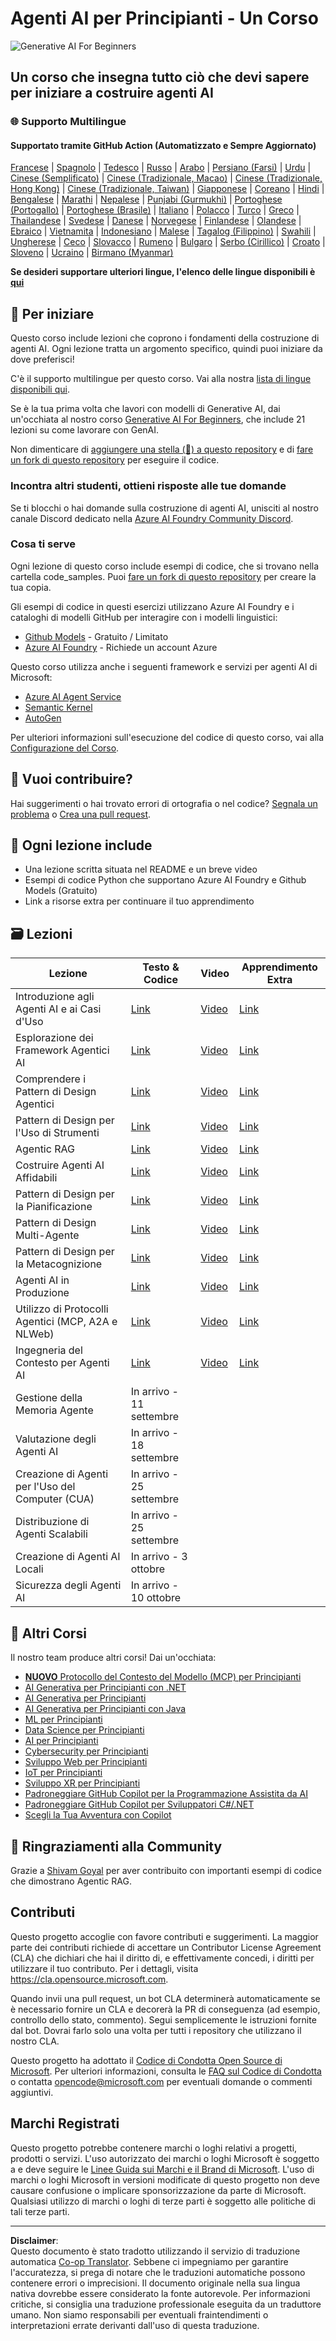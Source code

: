 <!--
CO_OP_TRANSLATOR_METADATA:
{
  "original_hash": "525a30a46e4451e243da0bb866d0f5f0",
  "translation_date": "2025-09-04T08:17:55+00:00",
  "source_file": "README.md",
  "language_code": "it"
}
-->
# Agenti AI per Principianti - Un Corso

![Generative AI For Beginners](../../translated_images/repo-thumbnailv2.06f4a48036fde647f6ba4eb19f5651babe59bb30e972748afb349e47725d7601.it.png)

## Un corso che insegna tutto ciò che devi sapere per iniziare a costruire agenti AI

### 🌐 Supporto Multilingue

#### Supportato tramite GitHub Action (Automatizzato e Sempre Aggiornato)

[Francese](../fr/README.md) | [Spagnolo](../es/README.md) | [Tedesco](../de/README.md) | [Russo](../ru/README.md) | [Arabo](../ar/README.md) | [Persiano (Farsi)](../fa/README.md) | [Urdu](../ur/README.md) | [Cinese (Semplificato)](../zh/README.md) | [Cinese (Tradizionale, Macao)](../mo/README.md) | [Cinese (Tradizionale, Hong Kong)](../hk/README.md) | [Cinese (Tradizionale, Taiwan)](../tw/README.md) | [Giapponese](../ja/README.md) | [Coreano](../ko/README.md) | [Hindi](../hi/README.md) | [Bengalese](../bn/README.md) | [Marathi](../mr/README.md) | [Nepalese](../ne/README.md) | [Punjabi (Gurmukhi)](../pa/README.md) | [Portoghese (Portogallo)](../pt/README.md) | [Portoghese (Brasile)](../br/README.md) | [Italiano](./README.md) | [Polacco](../pl/README.md) | [Turco](../tr/README.md) | [Greco](../el/README.md) | [Thailandese](../th/README.md) | [Svedese](../sv/README.md) | [Danese](../da/README.md) | [Norvegese](../no/README.md) | [Finlandese](../fi/README.md) | [Olandese](../nl/README.md) | [Ebraico](../he/README.md) | [Vietnamita](../vi/README.md) | [Indonesiano](../id/README.md) | [Malese](../ms/README.md) | [Tagalog (Filippino)](../tl/README.md) | [Swahili](../sw/README.md) | [Ungherese](../hu/README.md) | [Ceco](../cs/README.md) | [Slovacco](../sk/README.md) | [Rumeno](../ro/README.md) | [Bulgaro](../bg/README.md) | [Serbo (Cirillico)](../sr/README.md) | [Croato](../hr/README.md) | [Sloveno](../sl/README.md) | [Ucraino](../uk/README.md) | [Birmano (Myanmar)](../my/README.md)

**Se desideri supportare ulteriori lingue, l'elenco delle lingue disponibili è [qui](https://github.com/Azure/co-op-translator/blob/main/getting_started/supported-languages.md)**

## 🌱 Per iniziare

Questo corso include lezioni che coprono i fondamenti della costruzione di agenti AI. Ogni lezione tratta un argomento specifico, quindi puoi iniziare da dove preferisci!

C'è il supporto multilingue per questo corso. Vai alla nostra [lista di lingue disponibili qui](../..).

Se è la tua prima volta che lavori con modelli di Generative AI, dai un'occhiata al nostro corso [Generative AI For Beginners](https://aka.ms/genai-beginners), che include 21 lezioni su come lavorare con GenAI.

Non dimenticare di [aggiungere una stella (🌟) a questo repository](https://docs.github.com/en/get-started/exploring-projects-on-github/saving-repositories-with-stars?WT.mc_id=academic-105485-koreyst) e di [fare un fork di questo repository](https://github.com/microsoft/ai-agents-for-beginners/fork) per eseguire il codice.

### Incontra altri studenti, ottieni risposte alle tue domande

Se ti blocchi o hai domande sulla costruzione di agenti AI, unisciti al nostro canale Discord dedicato nella [Azure AI Foundry Community Discord](https://aka.ms/ai-agents/discord).

### Cosa ti serve

Ogni lezione di questo corso include esempi di codice, che si trovano nella cartella code_samples. Puoi [fare un fork di questo repository](https://github.com/microsoft/ai-agents-for-beginners/fork) per creare la tua copia.

Gli esempi di codice in questi esercizi utilizzano Azure AI Foundry e i cataloghi di modelli GitHub per interagire con i modelli linguistici:

- [Github Models](https://aka.ms/ai-agents-beginners/github-models) - Gratuito / Limitato
- [Azure AI Foundry](https://aka.ms/ai-agents-beginners/ai-foundry) - Richiede un account Azure

Questo corso utilizza anche i seguenti framework e servizi per agenti AI di Microsoft:

- [Azure AI Agent Service](https://aka.ms/ai-agents-beginners/ai-agent-service)
- [Semantic Kernel](https://aka.ms/ai-agents-beginners/semantic-kernel)
- [AutoGen](https://aka.ms/ai-agents/autogen)

Per ulteriori informazioni sull'esecuzione del codice di questo corso, vai alla [Configurazione del Corso](./00-course-setup/README.md).

## 🙏 Vuoi contribuire?

Hai suggerimenti o hai trovato errori di ortografia o nel codice? [Segnala un problema](https://github.com/microsoft/ai-agents-for-beginners/issues?WT.mc_id=academic-105485-koreyst) o [Crea una pull request](https://github.com/microsoft/ai-agents-for-beginners/pulls?WT.mc_id=academic-105485-koreyst).

## 📂 Ogni lezione include

- Una lezione scritta situata nel README e un breve video
- Esempi di codice Python che supportano Azure AI Foundry e Github Models (Gratuito)
- Link a risorse extra per continuare il tuo apprendimento

## 🗃️ Lezioni

| **Lezione**                                  | **Testo & Codice**                                 | **Video**                                                  | **Apprendimento Extra**                                                                |
|----------------------------------------------|----------------------------------------------------|------------------------------------------------------------|----------------------------------------------------------------------------------------|
| Introduzione agli Agenti AI e ai Casi d'Uso  | [Link](./01-intro-to-ai-agents/README.md)          | [Video](https://youtu.be/3zgm60bXmQk?si=z8QygFvYQv-9WtO1)  | [Link](https://aka.ms/ai-agents-beginners/collection?WT.mc_id=academic-105485-koreyst) |
| Esplorazione dei Framework Agentici AI       | [Link](./02-explore-agentic-frameworks/README.md)  | [Video](https://youtu.be/ODwF-EZo_O8?si=Vawth4hzVaHv-u0H)  | [Link](https://aka.ms/ai-agents-beginners/collection?WT.mc_id=academic-105485-koreyst) |
| Comprendere i Pattern di Design Agentici     | [Link](./03-agentic-design-patterns/README.md)     | [Video](https://youtu.be/m9lM8qqoOEA?si=BIzHwzstTPL8o9GF)  | [Link](https://aka.ms/ai-agents-beginners/collection?WT.mc_id=academic-105485-koreyst) |
| Pattern di Design per l'Uso di Strumenti     | [Link](./04-tool-use/README.md)                    | [Video](https://youtu.be/vieRiPRx-gI?si=2z6O2Xu2cu_Jz46N)  | [Link](https://aka.ms/ai-agents-beginners/collection?WT.mc_id=academic-105485-koreyst) |
| Agentic RAG                                  | [Link](./05-agentic-rag/README.md)                 | [Video](https://youtu.be/WcjAARvdL7I?si=gKPWsQpKiIlDH9A3)  | [Link](https://aka.ms/ai-agents-beginners/collection?WT.mc_id=academic-105485-koreyst) |
| Costruire Agenti AI Affidabili               | [Link](./06-building-trustworthy-agents/README.md) | [Video](https://youtu.be/iZKkMEGBCUQ?si=jZjpiMnGFOE9L8OK ) | [Link](https://aka.ms/ai-agents-beginners/collection?WT.mc_id=academic-105485-koreyst) |
| Pattern di Design per la Pianificazione      | [Link](./07-planning-design/README.md)             | [Video](https://youtu.be/kPfJ2BrBCMY?si=6SC_iv_E5-mzucnC)  | [Link](https://aka.ms/ai-agents-beginners/collection?WT.mc_id=academic-105485-koreyst) |
| Pattern di Design Multi-Agente               | [Link](./08-multi-agent/README.md)                 | [Video](https://youtu.be/V6HpE9hZEx0?si=rMgDhEu7wXo2uo6g)  | [Link](https://aka.ms/ai-agents-beginners/collection?WT.mc_id=academic-105485-koreyst) |
| Pattern di Design per la Metacognizione      | [Link](./09-metacognition/README.md)               | [Video](https://youtu.be/His9R6gw6Ec?si=8gck6vvdSNCt6OcF)  | [Link](https://aka.ms/ai-agents-beginners/collection?WT.mc_id=academic-105485-koreyst) |
| Agenti AI in Produzione                      | [Link](./10-ai-agents-production/README.md)        | [Video](https://youtu.be/l4TP6IyJxmQ?si=31dnhexRo6yLRJDl)  | [Link](https://aka.ms/ai-agents-beginners/collection?WT.mc_id=academic-105485-koreyst) |
| Utilizzo di Protocolli Agentici (MCP, A2A e NLWeb) | [Link](./11-agentic-protocols/README.md)           | [Video](https://youtu.be/X-Dh9R3Opn8)                      | [Link](https://aka.ms/ai-agents-beginners/collection?WT.mc_id=academic-105485-koreyst) |
| Ingegneria del Contesto per Agenti AI         | [Link](./12-context-engineering/README.md)         | [Video](https://youtu.be/F5zqRV7gEag)                                 | [Link](https://aka.ms/ai-agents-beginners/collection?WT.mc_id=academic-105485-koreyst) |
| Gestione della Memoria Agente                 | In arrivo - 11 settembre                           |                                                            |                                                                                        |
| Valutazione degli Agenti AI                   | In arrivo - 18 settembre                           |                                                            |                                                                                        |
| Creazione di Agenti per l'Uso del Computer (CUA) | In arrivo - 25 settembre                           |                                                            |                                                                                        |
| Distribuzione di Agenti Scalabili             | In arrivo - 25 settembre                           |                                                            |                                                                                        |
| Creazione di Agenti AI Locali                 | In arrivo - 3 ottobre                              |                                                            |                                                                                        |
| Sicurezza degli Agenti AI                     | In arrivo - 10 ottobre                             |                                                            |                                                                                        |

## 🎒 Altri Corsi

Il nostro team produce altri corsi! Dai un'occhiata:

- [**NUOVO** Protocollo del Contesto del Modello (MCP) per Principianti](https://github.com/microsoft/mcp-for-beginners?WT.mc_id=academic-105485-koreyst)
- [AI Generativa per Principianti con .NET](https://github.com/microsoft/Generative-AI-for-beginners-dotnet?WT.mc_id=academic-105485-koreyst)
- [AI Generativa per Principianti](https://github.com/microsoft/generative-ai-for-beginners?WT.mc_id=academic-105485-koreyst)
- [AI Generativa per Principianti con Java](https://github.com/microsoft/generative-ai-for-beginners-java?WT.mc_id=academic-105485-koreyst)
- [ML per Principianti](https://aka.ms/ml-beginners?WT.mc_id=academic-105485-koreyst)
- [Data Science per Principianti](https://aka.ms/datascience-beginners?WT.mc_id=academic-105485-koreyst)
- [AI per Principianti](https://aka.ms/ai-beginners?WT.mc_id=academic-105485-koreyst)
- [Cybersecurity per Principianti](https://github.com/microsoft/Security-101??WT.mc_id=academic-96948-sayoung)
- [Sviluppo Web per Principianti](https://aka.ms/webdev-beginners?WT.mc_id=academic-105485-koreyst)
- [IoT per Principianti](https://aka.ms/iot-beginners?WT.mc_id=academic-105485-koreyst)
- [Sviluppo XR per Principianti](https://github.com/microsoft/xr-development-for-beginners?WT.mc_id=academic-105485-koreyst)
- [Padroneggiare GitHub Copilot per la Programmazione Assistita da AI](https://aka.ms/GitHubCopilotAI?WT.mc_id=academic-105485-koreyst)
- [Padroneggiare GitHub Copilot per Sviluppatori C#/.NET](https://github.com/microsoft/mastering-github-copilot-for-dotnet-csharp-developers?WT.mc_id=academic-105485-koreyst)
- [Scegli la Tua Avventura con Copilot](https://github.com/microsoft/CopilotAdventures?WT.mc_id=academic-105485-koreyst)

## 🌟 Ringraziamenti alla Community

Grazie a [Shivam Goyal](https://www.linkedin.com/in/shivam2003/) per aver contribuito con importanti esempi di codice che dimostrano Agentic RAG.

## Contributi

Questo progetto accoglie con favore contributi e suggerimenti. La maggior parte dei contributi richiede di accettare un
Contributor License Agreement (CLA) che dichiari che hai il diritto di, e effettivamente concedi, i diritti per utilizzare il tuo contributo. Per i dettagli, visita 
<https://cla.opensource.microsoft.com>.

Quando invii una pull request, un bot CLA determinerà automaticamente se è necessario fornire
un CLA e decorerà la PR di conseguenza (ad esempio, controllo dello stato, commento). Segui semplicemente le istruzioni
fornite dal bot. Dovrai farlo solo una volta per tutti i repository che utilizzano il nostro CLA.

Questo progetto ha adottato il [Codice di Condotta Open Source di Microsoft](https://opensource.microsoft.com/codeofconduct/).
Per ulteriori informazioni, consulta le [FAQ sul Codice di Condotta](https://opensource.microsoft.com/codeofconduct/faq/) o
contatta [opencode@microsoft.com](mailto:opencode@microsoft.com) per eventuali domande o commenti aggiuntivi.

## Marchi Registrati

Questo progetto potrebbe contenere marchi o loghi relativi a progetti, prodotti o servizi. L'uso autorizzato dei marchi o loghi Microsoft è soggetto a e deve seguire
le [Linee Guida sui Marchi e il Brand di Microsoft](https://www.microsoft.com/legal/intellectualproperty/trademarks/usage/general).
L'uso di marchi o loghi Microsoft in versioni modificate di questo progetto non deve causare confusione o implicare sponsorizzazione da parte di Microsoft.
Qualsiasi utilizzo di marchi o loghi di terze parti è soggetto alle politiche di tali terze parti.

---

**Disclaimer**:  
Questo documento è stato tradotto utilizzando il servizio di traduzione automatica [Co-op Translator](https://github.com/Azure/co-op-translator). Sebbene ci impegniamo per garantire l'accuratezza, si prega di notare che le traduzioni automatiche possono contenere errori o imprecisioni. Il documento originale nella sua lingua nativa dovrebbe essere considerato la fonte autorevole. Per informazioni critiche, si consiglia una traduzione professionale eseguita da un traduttore umano. Non siamo responsabili per eventuali fraintendimenti o interpretazioni errate derivanti dall'uso di questa traduzione.